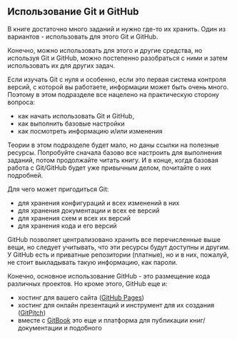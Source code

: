 ## Использование Git и GitHub

В книге достаточно много заданий и нужно где-то их хранить.
Один из вариантов - использовать для этого Git и GitHub.

Конечно, можно использовать для этого и другие средства, но используя Git и GitHub, можно постепенно разобраться с ними и затем использовать их для других задач.

Если изучать Git с нуля и особенно, если это первая система контроля версий, с которой вы работаете, информации может быть очень много.
Поэтому в этом подразделе все нацелено на практическую сторону вопроса:

* как начать использовать Git и GitHub,
* как выполнить базовые настройки
* как посмотреть информацию и/или изменения

Теории в этом подразделе будет мало, но даны ссылки на полезные ресурсы.
Попробуйте сначала базово все настроить для выполнения заданий, потом продолжайте читать книгу.
И в конце, когда базовая работа с Git/GitHub будет уже привычным делом, почитайте о них подробней.

Для чего может пригодиться Git:

* для хранения конфигураций и всех изменений в них
* для хранения документации и всех ее версий
* для хранения схем и всех их версий
* для хранения кода и его версий

GitHub позволяет централизовано хранить все перечисленные выше вещи, но следует учитывать, что эти ресурсы будут доступны и другим.
У GitHub есть и приватные репозитории (платные), но и в них, пожалуй, не стоит выкладывать такую информацию, как пароли.

Конечно, основное использование GitHub - это размещение кода различных проектов.
Но кроме этого, GitHub еще и:

* хостинг для вашего сайта ([GitHub Pages](https://pages.github.com/))
* хостинг для онлайн презентаций и инструмент для их создания ([GitPitch](https://gitpitch.com/))
* вместе с [GitBook](https://www.gitbook.com) это еще и платформа для публикации книг/документации и подобного


